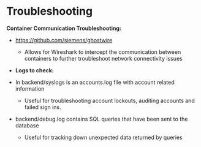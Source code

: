 # Troubleshooting

**Container Communication Troubleshooting:**

- https://github.com/siemens/ghostwire

	- Allows for Wireshark to intercept the communication between containers to further troubleshoot network connectivity issues
	
- **Logs to check:**

- In backend/syslogs is an accounts.log file with account related information

	- Useful for troubleshooting account lockouts, auditing accounts and failed sign ins.

- backend/debug.log contains SQL queries that have been sent to the database

	- Useful for tracking down unexpected data returned by queries